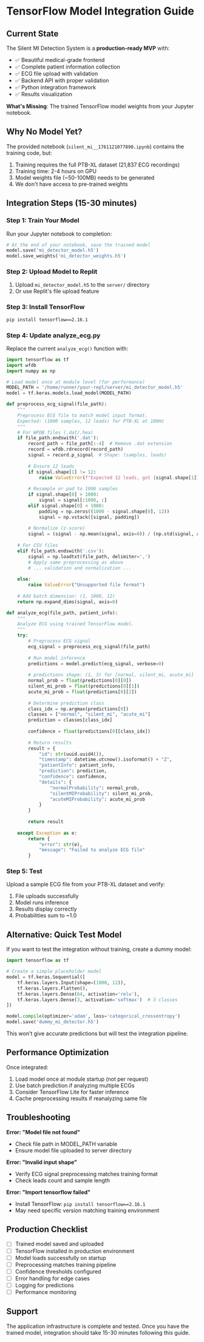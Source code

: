 # TensorFlow Model Integration Guide

## Current State

The Silent MI Detection System is a **production-ready MVP** with:
- ✅ Beautiful medical-grade frontend
- ✅ Complete patient information collection
- ✅ ECG file upload with validation
- ✅ Backend API with proper validation
- ✅ Python integration framework
- ✅ Results visualization

**What's Missing**: The trained TensorFlow model weights from your Jupyter notebook.

## Why No Model Yet?

The provided notebook (`silent_mi__1761121077890.ipynb`) contains the training code, but:
1. Training requires the full PTB-XL dataset (21,837 ECG recordings)
2. Training time: 2-4 hours on GPU
3. Model weights file (~50-100MB) needs to be generated
4. We don't have access to pre-trained weights

## Integration Steps (15-30 minutes)

### Step 1: Train Your Model
Run your Jupyter notebook to completion:
```python
# At the end of your notebook, save the trained model
model.save('mi_detector_model.h5')
model.save_weights('mi_detector_weights.h5')
```

### Step 2: Upload Model to Replit
1. Upload `mi_detector_model.h5` to the `server/` directory
2. Or use Replit's file upload feature

### Step 3: Install TensorFlow
```bash
pip install tensorflow==2.16.1
```

### Step 4: Update analyze_ecg.py

Replace the current `analyze_ecg()` function with:

```python
import tensorflow as tf
import wfdb
import numpy as np

# Load model once at module level (for performance)
MODEL_PATH = '/home/runner/your-repl/server/mi_detector_model.h5'
model = tf.keras.models.load_model(MODEL_PATH)

def preprocess_ecg_signal(file_path):
    """
    Preprocess ECG file to match model input format.
    Expected: (1000 samples, 12 leads) for PTB-XL at 100Hz
    """
    # For WFDB files (.dat/.hea)
    if file_path.endswith('.dat'):
        record_path = file_path[:-4]  # Remove .dat extension
        record = wfdb.rdrecord(record_path)
        signal = record.p_signal  # Shape: (samples, leads)
        
        # Ensure 12 leads
        if signal.shape[1] != 12:
            raise ValueError(f"Expected 12 leads, got {signal.shape[1]}")
        
        # Resample or pad to 1000 samples
        if signal.shape[0] > 1000:
            signal = signal[:1000, :]
        elif signal.shape[0] < 1000:
            padding = np.zeros((1000 - signal.shape[0], 12))
            signal = np.vstack([signal, padding])
        
        # Normalize (z-score)
        signal = (signal - np.mean(signal, axis=0)) / (np.std(signal, axis=0) + 1e-8)
        
    # For CSV files
    elif file_path.endswith('.csv'):
        signal = np.loadtxt(file_path, delimiter=',')
        # Apply same preprocessing as above
        # ... validation and normalization ...
    
    else:
        raise ValueError("Unsupported file format")
    
    # Add batch dimension: (1, 1000, 12)
    return np.expand_dims(signal, axis=0)

def analyze_ecg(file_path, patient_info):
    """
    Analyze ECG using trained TensorFlow model.
    """
    try:
        # Preprocess ECG signal
        ecg_signal = preprocess_ecg_signal(file_path)
        
        # Run model inference
        predictions = model.predict(ecg_signal, verbose=0)
        
        # predictions shape: (1, 3) for [normal, silent_mi, acute_mi]
        normal_prob = float(predictions[0][0])
        silent_mi_prob = float(predictions[0][1])
        acute_mi_prob = float(predictions[0][2])
        
        # Determine prediction class
        class_idx = np.argmax(predictions[0])
        classes = ["normal", "silent_mi", "acute_mi"]
        prediction = classes[class_idx]
        
        confidence = float(predictions[0][class_idx])
        
        # Return results
        result = {
            "id": str(uuid.uuid4()),
            "timestamp": datetime.utcnow().isoformat() + "Z",
            "patientInfo": patient_info,
            "prediction": prediction,
            "confidence": confidence,
            "details": {
                "normalProbability": normal_prob,
                "silentMIProbability": silent_mi_prob,
                "acuteMIProbability": acute_mi_prob
            }
        }
        
        return result
        
    except Exception as e:
        return {
            "error": str(e),
            "message": "Failed to analyze ECG file"
        }
```

### Step 5: Test

Upload a sample ECG file from your PTB-XL dataset and verify:
1. File uploads successfully
2. Model runs inference
3. Results display correctly
4. Probabilities sum to ~1.0

## Alternative: Quick Test Model

If you want to test the integration without training, create a dummy model:

```python
import tensorflow as tf

# Create a simple placeholder model
model = tf.keras.Sequential([
    tf.keras.layers.Input(shape=(1000, 12)),
    tf.keras.layers.Flatten(),
    tf.keras.layers.Dense(64, activation='relu'),
    tf.keras.layers.Dense(3, activation='softmax')  # 3 classes
])

model.compile(optimizer='adam', loss='categorical_crossentropy')
model.save('dummy_mi_detector.h5')
```

This won't give accurate predictions but will test the integration pipeline.

## Performance Optimization

Once integrated:
1. Load model once at module startup (not per request)
2. Use batch prediction if analyzing multiple ECGs
3. Consider TensorFlow Lite for faster inference
4. Cache preprocessing results if reanalyzing same file

## Troubleshooting

**Error: "Model file not found"**
- Check file path in MODEL_PATH variable
- Ensure model file uploaded to server directory

**Error: "Invalid input shape"**
- Verify ECG signal preprocessing matches training format
- Check leads count and sample length

**Error: "Import tensorflow failed"**
- Install TensorFlow: `pip install tensorflow==2.16.1`
- May need specific version matching training environment

## Production Checklist

- [ ] Trained model saved and uploaded
- [ ] TensorFlow installed in production environment
- [ ] Model loads successfully on startup
- [ ] Preprocessing matches training pipeline
- [ ] Confidence thresholds configured
- [ ] Error handling for edge cases
- [ ] Logging for predictions
- [ ] Performance monitoring

## Support

The application infrastructure is complete and tested. Once you have the trained model, integration should take 15-30 minutes following this guide.
